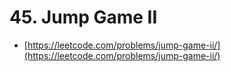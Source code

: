# 45. Jump Game II

- [https://leetcode.com/problems/jump-game-ii/](https://leetcode.com/problems/jump-game-ii/)
